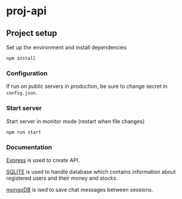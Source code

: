 


# proj-api

## Project setup

Set up the environment and install dependencies

```
npm install
```

### Configuration

If run on public servers in production, be sure to change secret in ```config.json```.

### Start server 

Start server in monitor mode (restart when file changes)

```
npm run start
```

### Documentation

[Express](https://expressjs.com/) is used to create API.

[SQLITE](https://sqlite.org/) is used to handle database which contains information about registered users and their money and stocks.

[mongoDB](https://mongodb.com) is ised to save chat messages between sessions.




